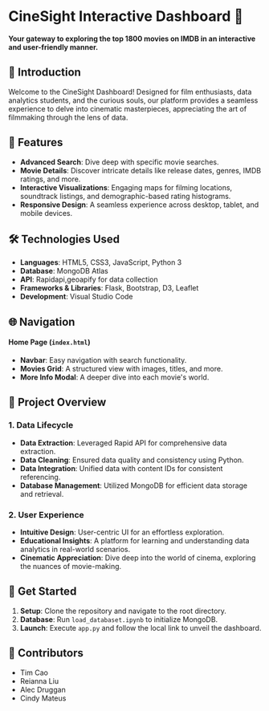
# CineSight Interactive Dashboard 🎥

**Your gateway to exploring the top 1800 movies on IMDB in an interactive and user-friendly manner.**

## 🚀 Introduction

Welcome to the CineSight Dashboard! Designed for film enthusiasts, data analytics students, and the curious souls, our platform provides a seamless experience to delve into cinematic masterpieces, appreciating the art of filmmaking through the lens of data.

## 🎯 Features

- **Advanced Search**: Dive deep with specific movie searches.
- **Movie Details**: Discover intricate details like release dates, genres, IMDB ratings, and more.
- **Interactive Visualizations**: Engaging maps for filming locations, soundtrack listings, and demographic-based rating histograms.
- **Responsive Design**: A seamless experience across desktop, tablet, and mobile devices.

## 🛠 Technologies Used

- **Languages**: HTML5, CSS3, JavaScript, Python 3
- **Database**: MongoDB Atlas
- **API**: Rapidapi,geoapify for data collection
- **Frameworks & Libraries**: Flask, Bootstrap, D3, Leaflet
- **Development**: Visual Studio Code

## 🌐 Navigation

#### Home Page (`index.html`)
- **Navbar**: Easy navigation with search functionality.
- **Movies Grid**: A structured view with images, titles, and more.
- **More Info Modal**: A deeper dive into each movie's world.

## 📖 Project Overview

### 1. Data Lifecycle

- **Data Extraction**: Leveraged Rapid API for comprehensive data extraction.
- **Data Cleaning**: Ensured data quality and consistency using Python.
- **Data Integration**: Unified data with content IDs for consistent referencing.
- **Database Management**: Utilized MongoDB for efficient data storage and retrieval.

### 2. User Experience

- **Intuitive Design**: User-centric UI for an effortless exploration.
- **Educational Insights**: A platform for learning and understanding data analytics in real-world scenarios.
- **Cinematic Appreciation**: Dive deep into the world of cinema, exploring the nuances of movie-making.

## 🚦 Get Started

1. **Setup**: Clone the repository and navigate to the root directory.
2. **Database**: Run `load_databaset.ipynb` to initialize MongoDB.
3. **Launch**: Execute `app.py` and follow the local link to unveil the dashboard.

## 👥 Contributors

- Tim Cao
- Reianna Liu
- Alec Druggan
- Cindy Mateus
